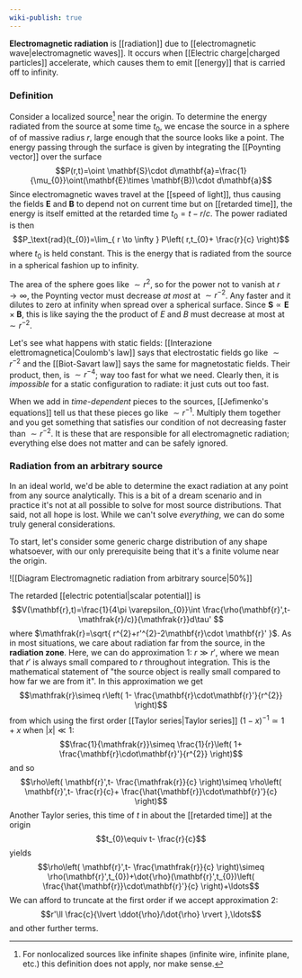 ```yaml
---
wiki-publish: true
---
```

**Electromagnetic radiation** is [[radiation]] due to [[electromagnetic wave|electromagnetic waves]]. It occurs when [[Electric charge|charged particles]] accelerate, which causes them to emit [[energy]] that is carried off to infinity.
### Definition
Consider a localized source[^1] near the origin. To determine the energy radiated from the source at some time $t_{0}$, we encase the source in a sphere of of massive radius $r$, large enough that the source looks like a point. The energy passing through the surface is given by integrating the [[Poynting vector]] over the surface
$$P(r,t)=\oint \mathbf{S}\cdot d\mathbf{a}=\frac{1}{\mu_{0}}\oint(\mathbf{E}\times \mathbf{B})\cdot d\mathbf{a}$$
Since electromagnetic waves travel at the [[speed of light]], thus causing the fields $\mathbf{E}$ and $\mathbf{B}$ to depend not on current time but on [[retarded time]], the energy is itself emitted at the retarded time $t_{0}=t-r/c$. The power radiated is then
$$P_\text{rad}(t_{0})=\lim_{ r \to \infty } P\left( r,t_{0}+ \frac{r}{c} \right)$$
where $t_{0}$ is held constant. This is the energy that is radiated from the source in a spherical fashion up to infinity.

The area of the sphere goes like $\sim r^{2}$, so for the power not to vanish at $r\to \infty$, the Poynting vector must decrease *at most* at $\sim r^{-2}$. Any faster and it dilutes to zero at infinity when spread over a spherical surface. Since $\mathbf{S}\propto \mathbf{E}\times \mathbf{B}$, this is like saying the the product of $E$ and $B$ must decrease at most at $\sim r^{-2}$.

Let's see what happens with static fields: [[Interazione elettromagnetica|Coulomb's law]] says that electrostatic fields go like $\sim r^{-2}$ and the [[Biot-Savart law]] says the same for magnetostatic fields. Their product, then, is $\sim r^{-4}$; way too fast for what we need. Clearly then, it is *impossible* for a static configuration to radiate: it just cuts out too fast.

When we add in *time-dependent* pieces to the sources, [[Jefimenko's equations]] tell us that these pieces go like $\sim r^{-1}$. Multiply them together and you get something that satisfies our condition of not decreasing faster than $\sim r^{-2}$. It is these that are responsible for all electromagnetic radiation; everything else does not matter and can be safely ignored.
### Radiation from an arbitrary source
In an ideal world, we'd be able to determine the exact radiation at any point from any source analytically. This is a bit of a dream scenario and in practice it's not at all possible to solve for most source distributions. That said, not all hope is lost. While we can't solve *everything*, we can do some truly general considerations.

To start, let's consider some generic charge distribution of any shape whatsoever, with our only prerequisite being that it's a finite volume near the origin.

![[Diagram Electromagnetic radiation from arbitrary source|50%]]

The retarded [[electric potential|scalar potential]] is
$$V(\mathbf{r},t)=\frac{1}{4\pi \varepsilon_{0}}\int \frac{\rho(\mathbf{r}',t- \mathfrak{r}/c)}{\mathfrak{r}}d\tau' $$
where $\mathfrak{r}=\sqrt{ r^{2}+r'^{2}-2\mathbf{r}\cdot \mathbf{r}' }$. As in most situations, we care about radiation far from the source, in the **radiation zone**. Here, we can do approximation 1: $r\gg r'$, where we mean that $r'$ is always small compared to $r$ throughout integration. This is the mathematical statement of "the source object is really small compared to how far we are from it". In this approximation we get
$$\mathfrak{r}\simeq r\left( 1- \frac{\mathbf{r}\cdot\mathbf{r}'}{r^{2}} \right)$$
from which using the first order [[Taylor series|Taylor series]] $(1-x)^{-1}\simeq1+x$ when $\lvert x \rvert\ll1$:
$$\frac{1}{\mathfrak{r}}\simeq \frac{1}{r}\left( 1+ \frac{\mathbf{r}\cdot\mathbf{r}'}{r^{2}} \right)$$
and so
$$\rho\left( \mathbf{r}',t- \frac{\mathfrak{r}}{c} \right)\simeq \rho\left( \mathbf{r}',t- \frac{r}{c}+ \frac{\hat{\mathbf{r}}\cdot\mathbf{r}'}{c} \right)$$
Another Taylor series, this time of $t$ in about the [[retarded time]] at the origin
$$t_{0}\equiv t- \frac{r}{c}$$
yields
$$\rho\left( \mathbf{r}',t- \frac{\mathfrak{r}}{c} \right)\simeq \rho(\mathbf{r}',t_{0})+\dot{\rho}(\mathbf{r}',t_{0})\left( \frac{\hat{\mathbf{r}}\cdot\mathbf{r}'}{c} \right)+\ldots$$
We can afford to truncate at the first order if we accept approximation 2:
$$r'\ll \frac{c}{\lvert \ddot{\rho}/\dot{\rho} \rvert },\ldots$$
and other further terms.

[^1]: For nonlocalized sources like infinite shapes (infinite wire, infinite plane, etc.) this definition does not apply, nor make sense.
